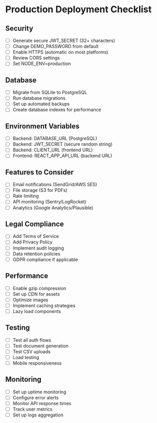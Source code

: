 # Production Deployment Checklist

## Security
- [ ] Generate secure JWT_SECRET (32+ characters)
- [ ] Change DEMO_PASSWORD from default
- [ ] Enable HTTPS (automatic on most platforms)
- [ ] Review CORS settings
- [ ] Set NODE_ENV=production

## Database
- [ ] Migrate from SQLite to PostgreSQL
- [ ] Run database migrations
- [ ] Set up automated backups
- [ ] Create database indexes for performance

## Environment Variables
- [ ] Backend: DATABASE_URL (PostgreSQL)
- [ ] Backend: JWT_SECRET (secure random string)
- [ ] Backend: CLIENT_URL (frontend URL)
- [ ] Frontend: REACT_APP_API_URL (backend URL)

## Features to Consider
- [ ] Email notifications (SendGrid/AWS SES)
- [ ] File storage (S3 for PDFs)
- [ ] Rate limiting
- [ ] API monitoring (Sentry/LogRocket)
- [ ] Analytics (Google Analytics/Plausible)

## Legal Compliance
- [ ] Add Terms of Service
- [ ] Add Privacy Policy
- [ ] Implement audit logging
- [ ] Data retention policies
- [ ] GDPR compliance if applicable

## Performance
- [ ] Enable gzip compression
- [ ] Set up CDN for assets
- [ ] Optimize images
- [ ] Implement caching strategies
- [ ] Lazy load components

## Testing
- [ ] Test all auth flows
- [ ] Test document generation
- [ ] Test CSV uploads
- [ ] Load testing
- [ ] Mobile responsiveness

## Monitoring
- [ ] Set up uptime monitoring
- [ ] Configure error alerts
- [ ] Monitor API response times
- [ ] Track user metrics
- [ ] Set up logs aggregation